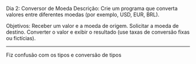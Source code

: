 Dia 2: Conversor de Moeda
Descrição: Crie um programa que converta valores entre diferentes moedas (por exemplo, USD, EUR, BRL).

Objetivos:
Receber um valor e a moeda de origem.
Solicitar a moeda de destino.
Converter o valor e exibir o resultado (use taxas de conversão fixas ou fictícias).

_________________________________________________________________________________________

Fiz confusão com os tipos e conversão de tipos